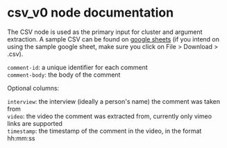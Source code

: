 # csv_v0 node documentation

The CSV node is used as the primary input for cluster and argument extraction. A sample CSV can be found on [google sheets](https://docs.google.com/spreadsheets/d/1k8L1M9Ptxz_fBlZlGe0f-X4wCRIfmmRrISLy3c5EqUk/edit#gid=0) (if you intend on using the sample google sheet, make sure you click on File > Download > .csv).

`comment-id`: a unique identifier for each comment  
`comment-body`: the body of the comment

Optional columns:

`interview`: the interview (ideally a person's name) the comment was taken from  
`video`: the video the comment was extracted from, currently only vimeo links are supported  
`timestamp`: the timestamp of the comment in the video, in the format hh:mm:ss
